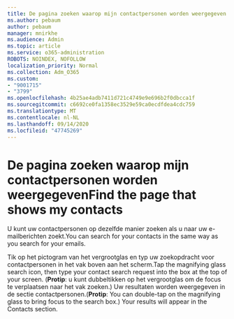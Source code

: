 ```yaml
---
title: De pagina zoeken waarop mijn contactpersonen worden weergegeven
ms.author: pebaum
author: pebaum
manager: mnirkhe
ms.audience: Admin
ms.topic: article
ms.service: o365-administration
ROBOTS: NOINDEX, NOFOLLOW
localization_priority: Normal
ms.collection: Adm_O365
ms.custom:
- "9001715"
- "3799"
ms.openlocfilehash: 4b25ae4adb7411d721c4749e9e696b2f0dbcca1f
ms.sourcegitcommit: c6692ce0fa1358ec3529e59ca0ecdfdea4cdc759
ms.translationtype: MT
ms.contentlocale: nl-NL
ms.lasthandoff: 09/14/2020
ms.locfileid: "47745269"
---
```

# <a name="find-the-page-that-shows-my-contacts"></a><span data-ttu-id="41d6f-102">De pagina zoeken waarop mijn contactpersonen worden weergegeven</span><span class="sxs-lookup"><span data-stu-id="41d6f-102">Find the page that shows my contacts</span></span>

<span data-ttu-id="41d6f-103">U kunt uw contactpersonen op dezelfde manier zoeken als u naar uw e-mailberichten zoekt.</span><span class="sxs-lookup"><span data-stu-id="41d6f-103">You can search for your contacts in the same way as you search for your emails.</span></span>
 
<span data-ttu-id="41d6f-104">Tik op het pictogram van het vergrootglas en typ uw zoekopdracht voor contactpersonen in het vak boven aan het scherm.</span><span class="sxs-lookup"><span data-stu-id="41d6f-104">Tap the magnifying glass search icon, then type your contact search request into the box at the top of your screen.</span></span> <span data-ttu-id="41d6f-105">(**Protip**: u kunt dubbeltikken op het vergrootglas om de focus te verplaatsen naar het vak zoeken.) Uw resultaten worden weergegeven in de sectie contactpersonen.</span><span class="sxs-lookup"><span data-stu-id="41d6f-105">(**Protip**: You can double-tap on the magnifying glass to bring focus to the search box.) Your results will appear in the Contacts section.</span></span>
